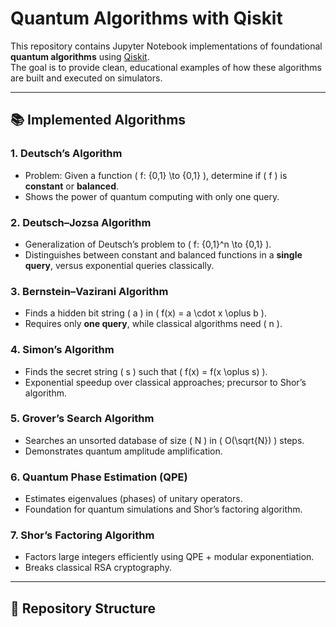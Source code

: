 # Quantum Algorithms with Qiskit

This repository contains Jupyter Notebook implementations of foundational **quantum algorithms** using [Qiskit](https://qiskit.org/).  
The goal is to provide clean, educational examples of how these algorithms are built and executed on simulators.

---

## 📚 Implemented Algorithms

### 1. **Deutsch’s Algorithm**
- Problem: Given a function \( f: \{0,1\} \to \{0,1\} \), determine if \( f \) is **constant** or **balanced**.
- Shows the power of quantum computing with only one query.

### 2. **Deutsch–Jozsa Algorithm**
- Generalization of Deutsch’s problem to \( f: \{0,1\}^n \to \{0,1\} \).
- Distinguishes between constant and balanced functions in a **single query**, versus exponential queries classically.

### 3. **Bernstein–Vazirani Algorithm**
- Finds a hidden bit string \( a \) in \( f(x) = a \cdot x \oplus b \).
- Requires only **one query**, while classical algorithms need \( n \).

### 4. **Simon’s Algorithm**
- Finds the secret string \( s \) such that \( f(x) = f(x \oplus s) \).
- Exponential speedup over classical approaches; precursor to Shor’s algorithm.

### 5. **Grover’s Search Algorithm**
- Searches an unsorted database of size \( N \) in \( O(\sqrt{N}) \) steps.
- Demonstrates quantum amplitude amplification.

### 6. **Quantum Phase Estimation (QPE)**
- Estimates eigenvalues (phases) of unitary operators.
- Foundation for quantum simulations and Shor’s factoring algorithm.

### 7. **Shor’s Factoring Algorithm**
- Factors large integers efficiently using QPE + modular exponentiation.
- Breaks classical RSA cryptography.

---

## 📂 Repository Structure

